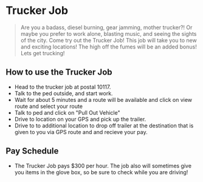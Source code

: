 # Trucker Job

> Are you a badass, diesel burning, gear jamming, mother trucker?! Or maybe you prefer to work alone, blasting music, and seeing the sights of the city. Come try out the Trucker Job! This job will take you to new and exciting locations! The high off the fumes will be an added bonus! Lets get trucking!

## How to use the Trucker Job

- Head to the trucker job at postal 10117.
- Talk to the ped outside, and start work. 
- Wait for about 5 minutes and a route will be available and click on view route and select your route
- Talk to ped and click on "Pull Out Vehicle"
- Drive to location on your GPS and pick up the trailer.
- Drive to to additional location to drop off trailer at the destination that is given to you via GPS route and and recieve your pay.


## Pay Schedule 

- The Trucker Job pays $300 per hour. The job also will sometimes give you items in the glove box, so be sure to check while you are driving!
